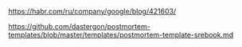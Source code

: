 https://habr.com/ru/company/google/blog/421603/





https://github.com/dastergon/postmortem-templates/blob/master/templates/postmortem-template-srebook.md